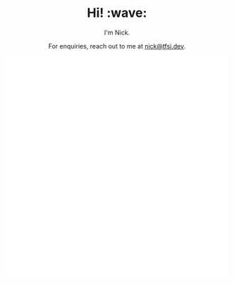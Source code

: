 <h1 align='center'> Hi! :wave:</h1>
<p align='center'>
I'm Nick.
</p>
<p align='center'>For enquiries, reach out to me at <a href="mailto:nick@tfsi.dev">nick@tfsi.dev</a>.</p>

<p align="center"><img src="https://github.com/nickshanks347/nickshanks347/blob/main/github-metrics.svg" alt="Nick's metrics"/></p>
